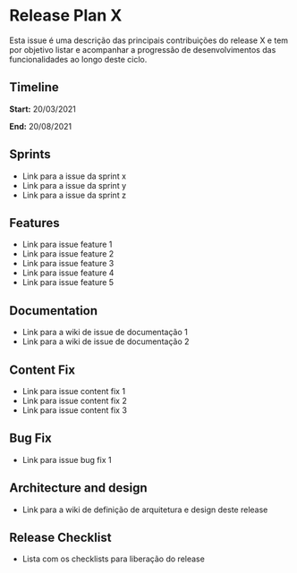 # Release Plan X
Esta issue é uma descrição das principais contribuições do release X e tem por objetivo listar e acompanhar a progressão de desenvolvimentos das funcionalidades ao longo deste ciclo.

## Timeline

**Start:** 20/03/2021

**End:** 20/08/2021

## Sprints
- Link para a issue da sprint x
- Link para a issue da sprint y
- Link para a issue da sprint z

## Features
- Link para issue feature 1
- Link para issue feature 2
- Link para issue feature 3
- Link para issue feature 4
- Link para issue feature 5

## Documentation
- Link para a wiki de issue de documentação 1
- Link para a wiki de issue de documentação 2

## Content Fix
- Link para issue content fix 1
- Link para issue content fix 2
- Link para issue content fix 3

## Bug Fix
- Link para issue bug fix 1

## Architecture and design
- Link para a wiki de definição de arquitetura e design deste release

## Release Checklist
- Lista com os checklists para liberação do release